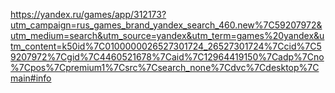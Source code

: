 https://yandex.ru/games/app/312173?utm_campaign=rus_games_brand_yandex_search_460.new%7C59207972&utm_medium=search&utm_source=yandex&utm_term=games%20yandex&utm_content=k50id%7C0100000026527301724_26527301724%7Ccid%7C59207972%7Cgid%7C4460521678%7Caid%7C12964419150%7Cadp%7Cno%7Cpos%7Cpremium1%7Csrc%7Csearch_none%7Cdvc%7Cdesktop%7Cmain#info
